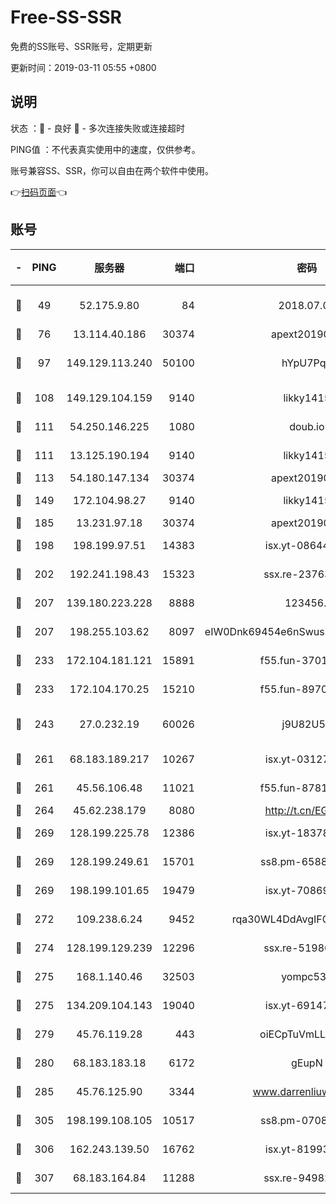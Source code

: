 # Free-SS-SSR

免费的SS账号、SSR账号，定期更新

更新时间：2019-03-11 05:55 +0800

## 说明

状态     ：🙂 - 良好 🙁 - 多次连接失败或连接超时

PING值   ：不代表真实使用中的速度，仅供参考。

账号兼容SS、SSR，你可以自由在两个软件中使用。

👉[扫码页面](https://liesauer.github.io/Free-SS-SSR/)👈

## 账号

|-|PING|服务器|端口|密码|加密方式|区域|
|:----:|:----:|:-----:|-----:|:----:|:----:|:----:|
|🙂|49|52.175.9.80|84|2018.07.07|chacha20-ietf-poly1305|HK|
|🙂|76|13.114.40.186|30374|apext2019006|chacha20|JP|
|🙂|97|149.129.113.240|50100|hYpU7PqP|chacha20-ietf-poly1305|CN|
|🙂|108|149.129.104.159|9140|likky1415|aes-256-cfb|HK|
|🙂|111|54.250.146.225|1080|doub.io|aes-256-cfb|JP|
|🙂|111|13.125.190.194|9140|likky1415|aes-256-cfb|KR|
|🙂|113|54.180.147.134|30374|apext2019006|chacha20|KR|
|🙂|149|172.104.98.27|9140|likky1415|aes-256-cfb|JP|
|🙂|185|13.231.97.18|30374|apext2019006|chacha20|JP|
|🙂|198|198.199.97.51|14383|isx.yt-08644056|aes-256-cfb|US|
|🙂|202|192.241.198.43|15323|ssx.re-23763475|aes-256-cfb|US|
|🙂|207|139.180.223.228|8888|123456..|aes-256-cfb|JP|
|🙂|207|198.255.103.62|8097|eIW0Dnk69454e6nSwuspv9DmS201tQ0D|aes-256-cfb|US|
|🙂|233|172.104.181.121|15891|f55.fun-37015759|aes-256-cfb|SG|
|🙂|233|172.104.170.25|15210|f55.fun-89704073|aes-256-cfb|SG|
|🙂|243|27.0.232.19|60026|j9U82U53|xchacha20-ietf-poly1305|HK|
|🙂|261|68.183.189.217|10267|isx.yt-03127031|aes-256-cfb|SG|
|🙂|261|45.56.106.48|11021|f55.fun-87816355|aes-256-cfb|US|
|🙂|264|45.62.238.179|8080|http://t.cn/EGJIyrl|rc4-md5|CA|
|🙂|269|128.199.225.78|12386|isx.yt-18378503|aes-256-cfb|SG|
|🙂|269|128.199.249.61|15701|ss8.pm-65889965|aes-256-cfb|SG|
|🙂|269|198.199.101.65|19479|isx.yt-70869887|aes-256-cfb|US|
|🙂|272|109.238.6.24|9452|rqa30WL4DdAvgIFG6Fs3znzTa|aes-256-cfb|FR|
|🙂|274|128.199.129.239|12296|ssx.re-51986565|aes-256-cfb|SG|
|🙂|275|168.1.140.46|32503|yompc535|aes-256-cfb|AU|
|🙂|275|134.209.104.143|19040|isx.yt-69147610|aes-256-cfb|SG|
|🙂|279|45.76.119.28|443|oiECpTuVmLLxk4Ts|aes-256-cfb|AU|
|🙂|280|68.183.183.18|6172|gEupN|aes-256-cfb|SG|
|🙂|285|45.76.125.90|3344|www.darrenliuwei.com|aes-256-cfb|AU|
|🙂|305|198.199.108.105|10517|ss8.pm-07082945|aes-256-cfb|US|
|🙂|306|162.243.139.50|16762|isx.yt-81993556|aes-256-cfb|US|
|🙂|307|68.183.164.84|11288|ssx.re-94982417|aes-256-cfb|US|
